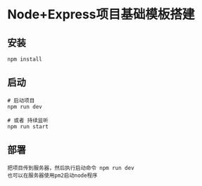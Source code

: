 # Node+Express项目基础模板搭建

## 安装
```
npm install
```

## 启动
```
# 启动项目
npm run dev

# 或者 持续监听
npm run start
```

## 部署
```
把项目传到服务器，然后执行启动命令 npm run dev
也可以在服务器使用pm2启动node程序
```